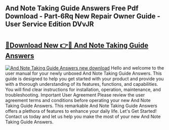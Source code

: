 ## And Note Taking Guide Answers Free Pdf Download - Part-6Rq New Repair Owner Guide - User Service Edition DVvJR

# <h2><a href="http://bc5475.oget.top/?id=And+Note+Taking+Guide+Answers">🔗Download New 👉🔴 And Note Taking Guide Answers</a></h2>

[![And Note Taking Guide Answers new download](https://i.imgur.com/5g1atiW.png)](http://bc5475.oget.top/?id=And+Note+Taking+Guide+Answers)
Hello and welcome to the user manual for your newly unboxed And Note Taking Guide Answers. This guide is designed to help you get started with your product and provide you with a thorough understanding of its features, functions, and capabilities. You will find clear instructions for installation, operation, maintenance, and troubleshooting. Important User Agreement Please review the user agreement terms and conditions before operating your new And Note Taking Guide Answers. This remarkable And Note Taking Guide Answers offers a plethora of features to enhance your daily life. Let's Get Started! Contact us today and let us help you make the most of your new And Note Taking Guide Answers.
